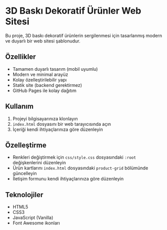 # 3D Baskı Dekoratif Ürünler Web Sitesi

Bu proje, 3D baskı dekoratif ürünlerin sergilenmesi için tasarlanmış modern ve duyarlı bir web sitesi şablonudur.

## Özellikler

- Tamamen duyarlı tasarım (mobil uyumlu)
- Modern ve minimal arayüz
- Kolay özelleştirilebilir yapı
- Statik site (backend gerektirmez)
- GitHub Pages ile kolay dağıtım

## Kullanım

1. Projeyi bilgisayarınıza klonlayın
2. `index.html` dosyasını bir web tarayıcısında açın
3. İçeriği kendi ihtiyaçlarınıza göre düzenleyin

## Özelleştirme

- Renkleri değiştirmek için `css/style.css` dosyasındaki `:root` değişkenlerini düzenleyin
- Ürün kartlarını `index.html` dosyasındaki `product-grid` bölümünde güncelleyin
- İletişim formunu kendi ihtiyaçlarınıza göre düzenleyin

## Teknolojiler

- HTML5
- CSS3
- JavaScript (Vanilla)
- Font Awesome ikonları
